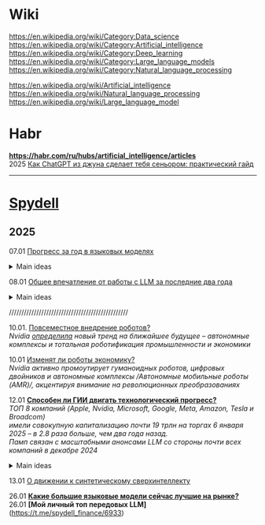 # Wiki
https://en.wikipedia.org/wiki/Category:Data_science                    
https://en.wikipedia.org/wiki/Category:Artificial_intelligence                        
https://en.wikipedia.org/wiki/Category:Deep_learning                   
https://en.wikipedia.org/wiki/Category:Large_language_models                   
https://en.wikipedia.org/wiki/Category:Natural_language_processing                     

https://en.wikipedia.org/wiki/Artificial_intelligence              
https://en.wikipedia.org/wiki/Natural_language_processing                  
https://en.wikipedia.org/wiki/Large_language_model           

# Habr 
**https://habr.com/ru/hubs/artificial_intelligence/articles**                           
2025 [Как ChatGPT из джуна сделает тебя сеньором: практический гайд](https://habr.com/ru/articles/874846/)                      

- - -
# [Spydell](https://t.me/spydell_finance)
## 2025  
07.01 [Прогресс за год в языковых моделях](https://t.me/spydell_finance/6854)      
<details>
  <summary>Main ideas</summary>   
1.  ChatGPT o1: США, OpenAI, сентябрь 2024, контекстное окно 128 тыс токенов.
2.  Google Gemini 2 flash: США, Google, декабрь 2024, 2 млн токенов.
3.  Claude 3.5 Sonnet: США, Anthropic, октябрь 2024, 200 тыс токенов.
4.  Amazon Nova Pro: США, Amazon, декабрь 2024, 300 тыс токенов.
5.  Llama 3.3 70B: США, Meta Platforms, декабрь 2024, 128 тыс токенов.
6.  xAI Grok: США, xAI, ноябрь 2024, 8 тыс токенов.
7.  Phi-3 Medium: США, Microsoft, апрель 2024, 128 тыс токенов.
8.  Reka Flash: США, Reka AI, февраль 2024, 128 тыс токенов.
9.  Command R+: Канада, Cohere, апрель 2024, 128 тыс токенов.
10.  Mistral Large 2: Франция, Mistral AI, июль 2024, 128 тыс токенов.
11.  Qwen 2.5: Китай, Alibaba, декабрь 2024, 131 тыс токенов.
12.  DeepSeek V3: Китай, DeepSeek, декабрь 2024, 128 тыс токенов.
13.  Jamba 1.5 Large: Израиль, AI21 Labs, август 2024, 256 тыс токенов.
14.  YandexGPT 4: Россия, Яндекс, октябрь 2024 года, 32 тыс токенов.
15.  GigaChat: Россия, Сбербанк, май 2024, 32 тыс токенов.
16.  T-Pro: Россия, Т-банк, декабрь 2024, 8 тыс токенов.

Мой рейтинг самых мощных по совокупности факторов: 
- OpenAI o1, Claude 3.5 Sonnet, DeepSeek V3, Qwen 2.5 и Google Gemini 2 flash.
- Примерно сопоставимы плюс-минус во втором эшелоне: Llama 3.3 70B, Amazon Nova Pro и Mistral Large 2. 
- Все остальные в третьем эшелоне с учетом достаточно слабой модели от Илона Маска.

LLM от Google на протяжении всего 2024 были полным дерьмом, но относительный прогресс наступил только в сентябре с внедрением обновленной модели Gemini 1.5 pro и закрепление успеха в декабре с Gemini 2 flash.

Очень удивили китайцы (DeepSeek V3 и Qwen 2.5) – вполне тянут на открытие года и самый значимый прогресс. 
DeepSeek V3 уже точно сильнее GPT-4o, но уступает последней модификации GPT o1.

OpenAI пока вне конкуренции по совокупности факторов, но разрыв уже не такой значительный, как в 2023 (была целая пропасть) и даже, как в середине 2024. 

В декабре 2024 вышло очень много обновлений LLM и даже изначально слабая и вечно отстающая Llama смогла сократить отставание с модификацией 3.3 70b, показывая неплохие результаты. В начале 2025 будет модификация 3.3 405b, которая закрепит успех. Также ожидается релиз полной версии Gemini 2, Open AI o3 и Claude 4.0.

Нет универсальной LLM, здесь скорее правильно говорить о комбинациях под конкретные задачи. 
Например, с текстом хорошо работает Claude 3.5 Sonnet, а с математическими вычислениями сейчас в лидерах OpenAI, DeepSeek и Google.

Удалось ли мне что-либо из представленных LLM внедрить в свои рабочие проекты? НЕТ! Не удалось.

Количество ошибок настолько критически высоко. 
Время и ресурсы, затраченные на коррекцию ошибок, перекрывают любую потенциальную выгоду. 
Ни одна из моделей не пригодна для научно-исследовательских проектов в данный момент.
</details>

08.01 [Общее впечатление от работы с LLM за последние два года](https://t.me/spydell_finance/6855)              
<details>
  <summary>Main ideas</summary>   
🔘LLM очень полезны для неструктурированных массивов данных, для категоризации/каталогизации неструктурированных наборов данных в разных форматах. 

🔘LLM могут быть применимы для генерации отчетов по шаблонам.

🔘LLM более, чем полезны для формирования гранд нарратива в огромных массивах текстовой информации. 

*Автоматический анализ новостного потока – хорошая идея и уже технически реализуема, но на практике пока нет*

Как экспертная система ГИИ очень слаб. 
*Сейчас все LLM генерируют низкое качество «экспертного контента*

Где применимы LLM в научной среде? 
Очень ограниченные локальные задачи с точки зрения помощи в программировании, решении математических и статистических задач, 
помощь в адаптации информационных комплексов на уровне проводника по мануалам. 

Еще неплохой потенциал есть в умном поиске информации в сети, хотя сейчас реализация на 4 из 10.
</details>

////////////////////////////////////////////////

10.01. [Повсеместное внедрение роботов?](https://t.me/spydell_finance/6862)      
*Nvidia [определила](https://t.me/spydell_finance/6857) новый тренд на ближайшее будущее – автономные комплексы и тотальная роботификация промышленности и экономики*

10.01 [Изменят ли роботы экономику?](https://t.me/spydell_finance/6863)                
*Nvidia активно промоутирует гуманоидных роботов, цифровых двойников и автономные комплексы /Автономные мобильные роботы (AMR)/, акцентируя внимание на революционных преобразованиях*          

12.01 **[Способен ли ГИИ двигать технологический прогресс?](https://t.me/spydell_finance/6867)**                              
*ТОП 8 компаний (Apple, Nvidia, Microsoft, Google, Meta, Amazon, Tesla и Broadcom)                                  
имели совокупную капитализацию почти 19 трлн на торгах 6 января 2025 – в 2.8 раза больше, чем два года назад.                   
Памп связан с масштабными анонсами LLM со стороны почти всех компаний в декабре 2024*                          
<details>
  <summary>Main ideas</summary>   
ГИИ генерируют ответы, включая результаты математических операций, опираясь на вероятностные связи между токенами, сформированные в процессе обучения и иерархию внедренных весов. 

Это означает, что при решении математических или любых других точных задач модель полагается на распознанные в обучающих данных паттерны, а не на выполнение явных расчетных вычислений.

Это можно представить как комбинацию:

1.  Распознавания математической задачи и её структуры
2.  Применения выученных математических правил и закономерностей
3.  Генерации ответа на основе этих правил.

🔘Поскольку ГИИ не выполняют прямые вычисления, их ответы на вопросы, связанные с расчетами, могут быть неточными, особенно для сложных или нестандартных задач. Это касается любых задач (не только в физике, математике, программировании, химии, биологии и других точных науках), но и по юриспруденции, экономике и т.д.

🔘ГИИ работает в рамках обученной модели и не может выйти за пределы базовых принципов, на которых он обучен. 

🔘ГИИ не обладает истинным пониманием причинно-следственных связей, не способен выстраивать сложные и многоуровневые динамические связи и иерархические модели.

🔘Эффективность ИИ напрямую связана с качеством данных, на которых он обучен. Некачественные, ошибочные данные и/или синтетические данные, сгенерированных самой LLM при изначально ошибочных интерпретациях, создают неконтролируемую эскалацию неэффективности LLM.

🔘ГИИ не обладает контекстной гибкостью и не может адаптивно менять стратегии решения задач в зависимости от меняющихся внешних условий, которые не были представлены в обучающих данных.

🔘ГИИ ограничен в понимании неоднозначности и неопределенности - он стремится найти наиболее вероятный ответ на основе обучающих данных, но затрудняется в работе с принципиально неопределенными ситуациями, где требуется истинное понимание контекста.

🔘ГИИ не способен к подлинной абстракции и концептуализации - он оперирует паттернами и корреляциями, но не может создавать принципиально новые абстрактные концепции или категории мышления - его "творческие" решения всегда являются рекомбинацией существующих элементов из обучающих данных, без создания принципиально новых смыслов.

Способен ли ГИИ существенно двигать технологический прогресс? Не уверен, но я точно знаю и полностью уверен, что LLM станут отличным помощником и дополнением к существующим инструментам, помогая технологическому прогрессу.
</details>

13.01 [О движении к синтетическому сверхинтеллекту](https://t.me/spydell_finance/6868)              


26.01 **[Какие большие языковые модели сейчас лучшие на рынке?](https://t.me/spydell_finance/6932)**           
26.01 **[Мой личный топ передовых LLM]**(https://t.me/spydell_finance/6933)              
